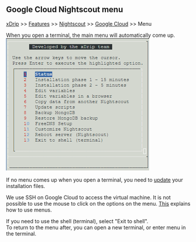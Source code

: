 ## Google Cloud Nightscout menu
[xDrip](../../README.md) >> [Features](../Features_page.md) >> [Nightscout](../Nightscout_page.md) >> [Google Cloud](./GoogleCloud.md) >> Menu  
  
When you open a terminal, the main menu will automatically come up.  
![](./images/Menu.png)  
  
If no menu comes up when you open a terminal, you need to [update](./NS_SyncExecutables.md) your installation files.  
  
We use SSH on Google Cloud to access the virtual machine.  It is not possible to use the mouse to click on the options on the menu.  [This](./HowToMenu.md) explains how to use menus.  
  
If you need to use the shell (terminal), select "Exit to shell".  
To return to the menu after, you can open a new terminal, or enter menu in the terminal.  
   
